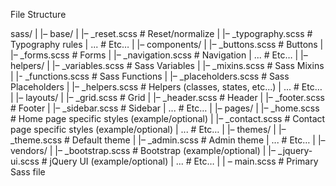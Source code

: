 File Structure

sass/ 
| 
|– base/ 
|   |– _reset.scss        # Reset/normalize 
|   |– _typography.scss   # Typography rules 
|   ...                   # Etc… 
| 
|– components/ 
|   |– _buttons.scss      # Buttons 
|   |– _forms.scss        # Forms 
|   |– _navigation.scss   # Navigation 
|   ...                   # Etc… 
| 
|– helpers/
|   |– _variables.scss    # Sass Variables 
|   |– _mixins.scss       # Sass Mixins
|   |- _functions.scss 	  # Sass Functions 
|   |– _placeholders.scss # Sass Placeholders 
|   |– _helpers.scss      # Helpers (classes, states, etc...)
|   ...                   # Etc… 
| 
|– layouts/ 
|   |– _grid.scss         # Grid 
|   |– _header.scss       # Header 
|   |– _footer.scss       # Footer 
|   |– _sidebar.scss      # Sidebar 
|   ...                   # Etc… 
| 
|– pages/ 
|   |– _home.scss         # Home page specific styles (example/optional)
|   |– _contact.scss      # Contact page specific styles (example/optional)
|   ...                   # Etc… 
| 
|– themes/ 
|   |– _theme.scss        # Default theme
|   |– _admin.scss        # Admin theme 
|   ...                   # Etc… 
| 
|– vendors/
|   |– _bootstrap.scss    # Bootstrap (example/optional)
|   |– _jquery-ui.scss    # jQuery UI (example/optional)
|   ...                   # Etc… 
| 
| 
– main.scss               # Primary Sass file 